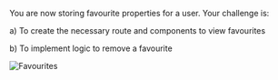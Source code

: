 You are now storing favourite properties for a user. Your challenge is:

a) To create the necessary route and components to view favourites

b) To implement logic to remove a favourite

![Favourites](https://s3.eu-west-2.amazonaws.com/mcrcodes/course/surreal-estate/favourites.png)